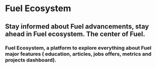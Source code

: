 # Fuel Ecosystem

## Stay informed about Fuel advancements, stay ahead in Fuel ecosystem. The center of Fuel.

### Fuel Ecosystem, a platform to explore everything about Fuel major features ( education, articles, jobs offers, metrics and projects dashboard).

<img src= "https://ibb.co/nCf28Bj" alt="" />
